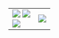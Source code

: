 <table>
    <tr>
        <td>
            <img src="https://img.shields.io/badge/Love%20the%20polar%20bears-007ec6" />
            <img src="https://komarev.com/ghpvc/?username=sercanarga" /><br />
            <img src="https://github-readme-stats.vercel.app/api/top-langs/?username=sercanarga&layout=compact" />
        </td>
        <td>
            <img src="https://github-readme-stats.vercel.app/api?username=sercanarga&show_icons=true" />
        </td>
    </tr>
</table>
